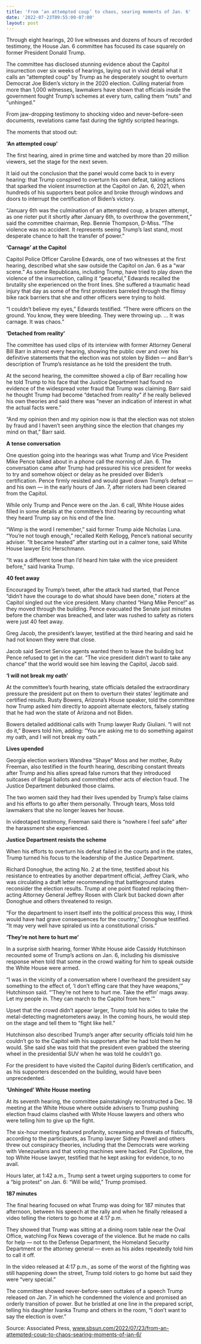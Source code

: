```yaml
---
title: 'From ‘an attempted coup’ to chaos, searing moments of Jan. 6'
date: '2022-07-23T09:55:00-07:00'
layout: post
---
```


Through eight hearings, 20 live witnesses and dozens of hours of recorded testimony, the House Jan. 6 committee has focused its case squarely on former President Donald Trump.

The committee has disclosed stunning evidence about the Capitol insurrection over six weeks of hearings, laying out in vivid detail what it calls an “attempted coup” by Trump as he desperately sought to overturn Democrat Joe Biden’s victory in the 2020 election. Culling material from more than 1,000 witnesses, lawmakers have shown that officials inside the government fought Trump’s schemes at every turn, calling them “nuts” and “unhinged.”

From jaw-dropping testimony to shocking video and never-before-seen documents, revelations came fast during the tightly scripted hearings.

The moments that stood out:

**‘An attempted coup’**

The first hearing, aired in prime time and watched by more than 20 million viewers, set the stage for the next seven.

It laid out the conclusion that the panel would come back to in every hearing: that Trump conspired to overturn his own defeat, taking actions that sparked the violent insurrection at the Capitol on Jan. 6, 2021, when hundreds of his supporters beat police and broke through windows and doors to interrupt the certification of Biden’s victory.

“January 6th was the culmination of an attempted coup, a brazen attempt, as one rioter put it shortly after January 6th, to overthrow the government,” said the committee chairman, Rep. Bennie Thompson, D-Miss. “The violence was no accident. It represents seeing Trump’s last stand, most desperate chance to halt the transfer of power.”

**‘Carnage’ at the Capitol**

Capitol Police Officer Caroline Edwards, one of two witnesses at the first hearing, described what she saw outside the Capitol on Jan. 6 as a “war scene.” As some Republicans, including Trump, have tried to play down the violence of the insurrection, calling it “peaceful,” Edwards recalled the brutality she experienced on the front lines. She suffered a traumatic head injury that day as some of the first protesters barreled through the flimsy bike rack barriers that she and other officers were trying to hold.

“I couldn’t believe my eyes,” Edwards testified. “There were officers on the ground. You know, they were bleeding. They were throwing up. … It was carnage. It was chaos.”

**‘Detached from reality’**

The committee has used clips of its interview with former Attorney General Bill Barr in almost every hearing, showing the public over and over his definitive statements that the election was not stolen by Biden — and Barr’s description of Trump’s resistance as he told the president the truth.

At the second hearing, the committee showed a clip of Barr recalling how he told Trump to his face that the Justice Department had found no evidence of the widespread voter fraud that Trump was claiming. Barr said he thought Trump had become “detached from reality” if he really believed his own theories and said there was “never an indication of interest in what the actual facts were.”

“And my opinion then and my opinion now is that the election was not stolen by fraud and I haven’t seen anything since the election that changes my mind on that,” Barr said.

**A tense conversation**

One question going into the hearings was what Trump and Vice President Mike Pence talked about in a phone call the morning of Jan. 6. The conversation came after Trump had pressured his vice president for weeks to try and somehow object or delay as he presided over Biden’s certification. Pence firmly resisted and would gavel down Trump’s defeat — and his own — in the early hours of Jan. 7, after rioters had been cleared from the Capitol.

While only Trump and Pence were on the Jan. 6 call, White House aides filled in some details at the committee’s third hearing by recounting what they heard Trump say on his end of the line.

“Wimp is the word I remember,” said former Trump aide Nicholas Luna. “You’re not tough enough,” recalled Keith Kellogg, Pence’s national security adviser. “It became heated” after starting out in a calmer tone, said White House lawyer Eric Herschmann.

“It was a different tone than I’d heard him take with the vice president before,” said Ivanka Trump.

**40 feet away**

Encouraged by Trump’s tweet, after the attack had started, that Pence “didn’t have the courage to do what should have been done,” rioters at the Capitol singled out the vice president. Many chanted “Hang Mike Pence!” as they moved through the building. Pence evacuated the Senate just minutes before the chamber was breached, and later was rushed to safety as rioters were just 40 feet away.

Greg Jacob, the president’s lawyer, testified at the third hearing and said he had not known they were that close.

Jacob said Secret Service agents wanted them to leave the building but Pence refused to get in the car. “The vice president didn’t want to take any chance” that the world would see him leaving the Capitol, Jacob said.

**‘I will not break my oath’**

At the committee’s fourth hearing, state officials detailed the extraordinary pressure the president put on them to overturn their states’ legitimate and certified results. Rusty Bowers, Arizona’s House speaker, told the committee how Trump asked him directly to appoint alternate electors, falsely stating that he had won the state of Arizona and not Biden.

Bowers detailed additional calls with Trump lawyer Rudy Giuliani. “I will not do it,” Bowers told him, adding: “You are asking me to do something against my oath, and I will not break my oath.”

**Lives upended**

Georgia election workers Wandrea “Shaye” Moss and her mother, Ruby Freeman, also testified in the fourth hearing, describing constant threats after Trump and his allies spread false rumors that they introduced suitcases of illegal ballots and committed other acts of election fraud. The Justice Department debunked those claims.

The two women said they had their lives upended by Trump’s false claims and his efforts to go after them personally. Through tears, Moss told lawmakers that she no longer leaves her house.

In videotaped testimony, Freeman said there is “nowhere I feel safe” after the harassment she experienced.

**Justice Department resists the scheme**

When his efforts to overturn his defeat failed in the courts and in the states, Trump turned his focus to the leadership of the Justice Department.

Richard Donoghue, the acting No. 2 at the time, testified about his resistance to entreaties by another department official, Jeffrey Clark, who was circulating a draft letter recommending that battleground states reconsider the election results. Trump at one point floated replacing then-acting Attorney General Jeffrey Rosen with Clark but backed down after Donoghue and others threatened to resign.

“For the department to insert itself into the political process this way, I think would have had grave consequences for the country,” Donoghue testified. “It may very well have spiraled us into a constitutional crisis.”

**‘They’re not here to hurt me’**

In a surprise sixth hearing, former White House aide Cassidy Hutchinson recounted some of Trump’s actions on Jan. 6, including his dismissive response when told that some in the crowd waiting for him to speak outside the White House were armed.

“I was in the vicinity of a conversation where I overheard the president say something to the effect of, ‘I don’t effing care that they have weapons,’” Hutchinson said. “’They’re not here to hurt me. Take the effin’ mags away. Let my people in. They can march to the Capitol from here.’”

Upset that the crowd didn’t appear larger, Trump told his aides to take the metal-detecting magnetometers away. In the coming hours, he would step on the stage and tell them to “fight like hell.”

Hutchinson also described Trump’s anger after security officials told him he couldn’t go to the Capitol with his supporters after he had told them he would. She said she was told that the president even grabbed the steering wheel in the presidential SUV when he was told he couldn’t go.

For the president to have visited the Capitol during Biden’s certification, and as his supporters descended on the building, would have been unprecedented.

**‘Unhinged’ White House meeting**

At its seventh hearing, the committee painstakingly reconstructed a Dec. 18 meeting at the White House where outside advisers to Trump pushing election fraud claims clashed with White House lawyers and others who were telling him to give up the fight.

The six-hour meeting featured profanity, screaming and threats of fisticuffs, according to the participants, as Trump lawyer Sidney Powell and others threw out conspiracy theories, including that the Democrats were working with Venezuelans and that voting machines were hacked. Pat Cipollone, the top White House lawyer, testified that he kept asking for evidence, to no avail.

Hours later, at 1:42 a.m., Trump sent a tweet urging supporters to come for a “big protest” on Jan. 6: “Will be wild,” Trump promised.

**187 minutes**

The final hearing focused on what Trump was doing for 187 minutes that afternoon, between his speech at the rally and when he finally released a video telling the rioters to go home at 4:17 p.m.

They showed that Trump was sitting at a dining room table near the Oval Office, watching Fox News coverage of the violence. But he made no calls for help — not to the Defense Department, the Homeland Security Department or the attorney general — even as his aides repeatedly told him to call it off.

In the video released at 4:17 p.m., as some of the worst of the fighting was still happening down the street, Trump told rioters to go home but said they were “very special.”

The committee showed never-before-seen outtakes of a speech Trump released on Jan. 7 in which he condemned the violence and promised an orderly transition of power. But he bristled at one line in the prepared script, telling his daughter Ivanka Trump and others in the room, “I don’t want to say the election is over.”

Source: Associated Press, www.sbsun.com/2022/07/23/from-an-attempted-coup-to-chaos-searing-moments-of-jan-6/